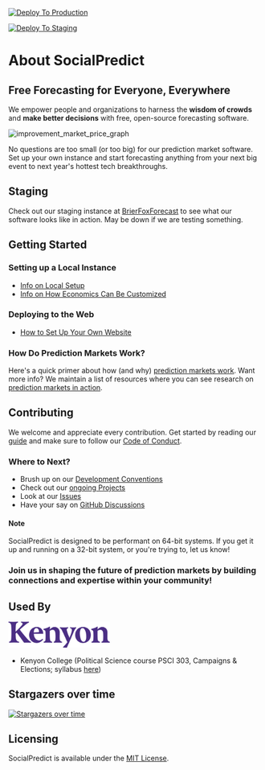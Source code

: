 [![Deploy To Production](https://github.com/openpredictionmarkets/socialpredict/actions/workflows/deploy-to-production.yml/badge.svg)](https://github.com/openpredictionmarkets/socialpredict/actions/workflows/deploy-to-production.yml)

[![Deploy To Staging](https://github.com/openpredictionmarkets/socialpredict/actions/workflows/deploy-to-staging.yml/badge.svg)](https://github.com/openpredictionmarkets/socialpredict/actions/workflows/deploy-to-staging.yml)

# About SocialPredict
## Free Forecasting for Everyone, Everywhere

We empower people and organizations to harness the **wisdom of crowds** and **make better decisions** with free, open-source forecasting software.

![improvement_market_price_graph](https://github.com/user-attachments/assets/13f616f9-af04-47fc-a839-b24f82a419a8)

No questions are too small (or too big) for our prediction market software. Set up your own instance and start forecasting anything from your next big event to next year's hottest tech breakthroughs.

## Staging

Check out our staging instance at [BrierFoxForecast](https://brierfoxforecast.com/) to see what our software looks like in action. May be down if we are testing something.

## Getting Started

### Setting up a Local Instance

- [Info on Local Setup](/README/LOCAL_SETUP.md)
- [Info on How Economics Can Be Customized](/README/README-CONFIG.md)

### Deploying to the Web

- [How to Set Up Your Own Website](/README/STAGE_SETUP.md)

### How Do Prediction Markets Work?

Here's a quick primer about how (and why) [prediction markets work](/README/MATH/README-MATH.md). Want more info? We maintain a list of resources where you can see research on [prediction markets in action](https://github.com/openpredictionmarkets/resources).

## Contributing

We welcome and appreciate every contribution. Get started by reading our [guide](https://github.com/openpredictionmarkets/socialpredict/blob/main/CONTRIBUTING.md) and make sure to follow our [Code of Conduct](https://github.com/openpredictionmarkets/socialpredict/blob/main/CODE_OF_CONDUCT.md).

### Where to Next?

- Brush up on our [Development Conventions](/README/README-CONVENTIONS.md)
- Check out our [ongoing Projects](https://github.com/openpredictionmarkets/socialpredict/projects?query=is%3Aopen)
- Look at our [Issues](https://github.com/openpredictionmarkets/socialpredict/issues)
- Have your say on [GitHub Discussions](https://github.com/orgs/openpredictionmarkets/discussions)

#### Note

SocialPredict is designed to be performant on 64-bit systems. If you get it up and running on a 32-bit system, or you're trying to, let us know!

### Join us in shaping the future of prediction markets by building connections and expertise within your community!

## Used By

<img src="https://github.com/openpredictionmarkets/socialpredict/raw/main/README/IMG/logotype_kenyon-purple_rgb.png" alt = "Kenyon College Logo" width=40% height=40%>

* Kenyon College (Political Science course PSCI 303, Campaigns & Elections; syllabus [here](https://www.zacharymcgee.net/syllabi/PSCI_303_public.pdf))
                        
## Stargazers over time
[![Stargazers over time](https://starchart.cc/openpredictionmarkets/socialpredict.svg?variant=adaptive)](https://starchart.cc/openpredictionmarkets/socialpredict)

## Licensing

SocialPredict is available under the [MIT License](https://github.com/openpredictionmarkets/socialpredict/blob/main/LICENSE).

                    
